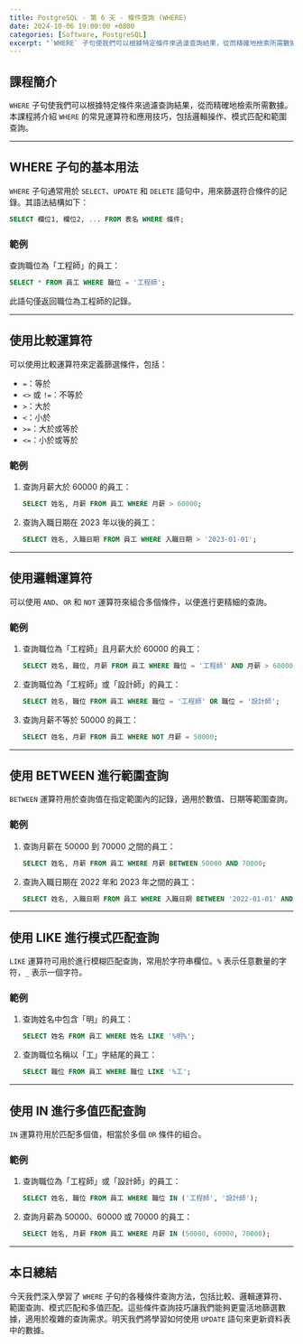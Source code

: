 ```yaml
---
title: PostgreSQL - 第 6 天 - 條件查詢 (WHERE)
date: 2024-10-06 19:00:00 +0800
categories: [Software, PostgreSQL]
excerpt: "`WHERE` 子句使我們可以根據特定條件來過濾查詢結果，從而精確地檢索所需數據。本課程將介紹 `WHERE` 的常見運算符和應用技巧，包括邏輯操作、模式匹配和範圍查詢。"
---
```


## 課程簡介
`WHERE` 子句使我們可以根據特定條件來過濾查詢結果，從而精確地檢索所需數據。本課程將介紹 `WHERE` 的常見運算符和應用技巧，包括邏輯操作、模式匹配和範圍查詢。

---

## WHERE 子句的基本用法

`WHERE` 子句通常用於 `SELECT`、`UPDATE` 和 `DELETE` 語句中，用來篩選符合條件的記錄。其語法結構如下：

```sql
SELECT 欄位1, 欄位2, ... FROM 表名 WHERE 條件;
```

### 範例
查詢職位為「工程師」的員工：

```sql
SELECT * FROM 員工 WHERE 職位 = '工程師';
```

此語句僅返回職位為工程師的記錄。

---

## 使用比較運算符

可以使用比較運算符來定義篩選條件，包括：

- `=`：等於
- `<>` 或 `!=`：不等於
- `>`：大於
- `<`：小於
- `>=`：大於或等於
- `<=`：小於或等於

### 範例

1. 查詢月薪大於 60000 的員工：

   ```sql
   SELECT 姓名, 月薪 FROM 員工 WHERE 月薪 > 60000;
   ```

2. 查詢入職日期在 2023 年以後的員工：

   ```sql
   SELECT 姓名, 入職日期 FROM 員工 WHERE 入職日期 > '2023-01-01';
   ```

---

## 使用邏輯運算符

可以使用 `AND`、`OR` 和 `NOT` 運算符來組合多個條件，以便進行更精細的查詢。

### 範例

1. 查詢職位為「工程師」且月薪大於 60000 的員工：

   ```sql
   SELECT 姓名, 職位, 月薪 FROM 員工 WHERE 職位 = '工程師' AND 月薪 > 60000;
   ```

2. 查詢職位為「工程師」或「設計師」的員工：

   ```sql
   SELECT 姓名, 職位 FROM 員工 WHERE 職位 = '工程師' OR 職位 = '設計師';
   ```

3. 查詢月薪不等於 50000 的員工：

   ```sql
   SELECT 姓名, 月薪 FROM 員工 WHERE NOT 月薪 = 50000;
   ```

---

## 使用 BETWEEN 進行範圍查詢

`BETWEEN` 運算符用於查詢值在指定範圍內的記錄，適用於數值、日期等範圍查詢。

### 範例

1. 查詢月薪在 50000 到 70000 之間的員工：

   ```sql
   SELECT 姓名, 月薪 FROM 員工 WHERE 月薪 BETWEEN 50000 AND 70000;
   ```

2. 查詢入職日期在 2022 年和 2023 年之間的員工：

   ```sql
   SELECT 姓名, 入職日期 FROM 員工 WHERE 入職日期 BETWEEN '2022-01-01' AND '2023-12-31';
   ```

---

## 使用 LIKE 進行模式匹配查詢

`LIKE` 運算符可用於進行模糊匹配查詢，常用於字符串欄位。`%` 表示任意數量的字符，`_` 表示一個字符。

### 範例

1. 查詢姓名中包含「明」的員工：

   ```sql
   SELECT 姓名 FROM 員工 WHERE 姓名 LIKE '%明%';
   ```

2. 查詢職位名稱以「工」字結尾的員工：

   ```sql
   SELECT 職位 FROM 員工 WHERE 職位 LIKE '%工';
   ```

---

## 使用 IN 進行多值匹配查詢

`IN` 運算符用於匹配多個值，相當於多個 `OR` 條件的組合。

### 範例

1. 查詢職位為「工程師」或「設計師」的員工：

   ```sql
   SELECT 姓名, 職位 FROM 員工 WHERE 職位 IN ('工程師', '設計師');
   ```

2. 查詢月薪為 50000、60000 或 70000 的員工：

   ```sql
   SELECT 姓名, 月薪 FROM 員工 WHERE 月薪 IN (50000, 60000, 70000);
   ```

---

## 本日總結
今天我們深入學習了 `WHERE` 子句的各種條件查詢方法，包括比較、邏輯運算符、範圍查詢、模式匹配和多值匹配。這些條件查詢技巧讓我們能夠更靈活地篩選數據，適用於複雜的查詢需求。明天我們將學習如何使用 `UPDATE` 語句來更新資料表中的數據。
